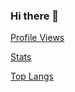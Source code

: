 ### Hi there 👋

[Profile Views](https://komarev.com/ghpvc/?username=BobbCooI)

[Stats](https://github-readme-stats.vercel.app/api?username=BobbCooI&count_private=true)

[Top Langs](https://github-readme-stats.vercel.app/api/top-langs/?username=BobbCooI)
